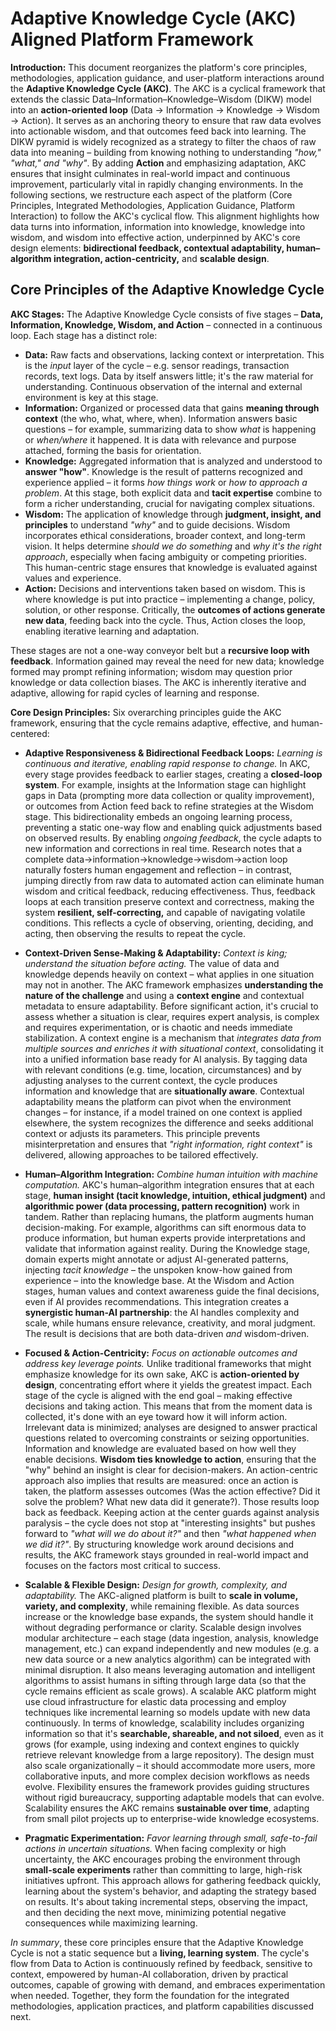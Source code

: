 # Adaptive Knowledge Cycle (AKC) Aligned Platform Framework

**Introduction:** This document reorganizes the platform's core principles, methodologies, application guidance, and user-platform interactions around the **Adaptive Knowledge Cycle (AKC)**. The AKC is a cyclical framework that extends the classic Data–Information–Knowledge–Wisdom (DIKW) model into an **action-oriented loop** (Data → Information → Knowledge → Wisdom → Action). It serves as an anchoring theory to ensure that raw data evolves into actionable wisdom, and that outcomes feed back into learning. The DIKW pyramid is widely recognized as a strategy to filter the chaos of raw data into meaning – building from knowing nothing to understanding *"how," "what," and "why"*. By adding **Action** and emphasizing adaptation, AKC ensures that insight culminates in real-world impact and continuous improvement, particularly vital in rapidly changing environments. In the following sections, we restructure each aspect of the platform (Core Principles, Integrated Methodologies, Application Guidance, Platform Interaction) to follow the AKC's cyclical flow. This alignment highlights how data turns into information, information into knowledge, knowledge into wisdom, and wisdom into effective action, underpinned by AKC's core design elements: **bidirectional feedback, contextual adaptability, human–algorithm integration, action-centricity,** and **scalable design**.

## Core Principles of the Adaptive Knowledge Cycle

**AKC Stages:** The Adaptive Knowledge Cycle consists of five stages – **Data, Information, Knowledge, Wisdom, and Action** – connected in a continuous loop. Each stage has a distinct role:

-   **Data:** Raw facts and observations, lacking context or interpretation. This is the *input* layer of the cycle – e.g. sensor readings, transaction records, text logs. Data by itself answers little; it's the raw material for understanding. Continuous observation of the internal and external environment is key at this stage.
-   **Information:** Organized or processed data that gains **meaning through context** (the who, what, where, when). Information answers basic questions – for example, summarizing data to show *what* is happening or *when/where* it happened. It is data with relevance and purpose attached, forming the basis for orientation.
-   **Knowledge:** Aggregated information that is analyzed and understood to **answer "how"**. Knowledge is the result of patterns recognized and experience applied – it forms *how things work* or *how to approach a problem*. At this stage, both explicit data and **tacit expertise** combine to form a richer understanding, crucial for navigating complex situations.
-   **Wisdom:** The application of knowledge through **judgment, insight, and principles** to understand *"why"* and to guide decisions. Wisdom incorporates ethical considerations, broader context, and long-term vision. It helps determine *should we do something* and *why it's the right approach*, especially when facing ambiguity or competing priorities. This human-centric stage ensures that knowledge is evaluated against values and experience.
-   **Action:** Decisions and interventions taken based on wisdom. This is where knowledge is put into practice – implementing a change, policy, solution, or other response. Critically, the **outcomes of actions generate new data**, feeding back into the cycle. Thus, Action closes the loop, enabling iterative learning and adaptation.

These stages are not a one-way conveyor belt but a **recursive loop with feedback**. Information gained may reveal the need for new data; knowledge formed may prompt refining information; wisdom may question prior knowledge or data collection biases. The AKC is inherently iterative and adaptive, allowing for rapid cycles of learning and response.

**Core Design Principles:** Six overarching principles guide the AKC framework, ensuring that the cycle remains adaptive, effective, and human-centered:

-   **Adaptive Responsiveness & Bidirectional Feedback Loops:** *Learning is continuous and iterative, enabling rapid response to change.* In AKC, every stage provides feedback to earlier stages, creating a **closed-loop system**. For example, insights at the Information stage can highlight gaps in Data (prompting more data collection or quality improvement), or outcomes from Action feed back to refine strategies at the Wisdom stage. This bidirectionality embeds an ongoing learning process, preventing a static one-way flow and enabling quick adjustments based on observed results. By enabling *ongoing feedback*, the cycle adapts to new information and corrections in real time. Research notes that a complete data→information→knowledge→wisdom→action loop naturally fosters human engagement and reflection – in contrast, jumping directly from raw data to automated action can eliminate human wisdom and critical feedback, reducing effectiveness. Thus, feedback loops at each transition preserve context and correctness, making the system **resilient, self-correcting,** and capable of navigating volatile conditions. This reflects a cycle of observing, orienting, deciding, and acting, then observing the results to repeat the cycle.

-   **Context-Driven Sense-Making & Adaptability:** *Context is king; understand the situation before acting.* The value of data and knowledge depends heavily on context – what applies in one situation may not in another. The AKC framework emphasizes **understanding the nature of the challenge** and using a **context engine** and contextual metadata to ensure adaptability. Before significant action, it's crucial to assess whether a situation is clear, requires expert analysis, is complex and requires experimentation, or is chaotic and needs immediate stabilization. A context engine is a mechanism that *integrates data from multiple sources and enriches it with situational context*, consolidating it into a unified information base ready for AI analysis. By tagging data with relevant conditions (e.g. time, location, circumstances) and by adjusting analyses to the current context, the cycle produces information and knowledge that are **situationally aware**. Contextual adaptability means the platform can pivot when the environment changes – for instance, if a model trained on one context is applied elsewhere, the system recognizes the difference and seeks additional context or adjusts its parameters. This principle prevents misinterpretation and ensures that *"right information, right context"* is delivered, allowing approaches to be tailored effectively.

-   **Human–Algorithm Integration:** *Combine human intuition with machine computation.* AKC's human–algorithm integration ensures that at each stage, **human insight (tacit knowledge, intuition, ethical judgment)** and **algorithmic power (data processing, pattern recognition)** work in tandem. Rather than replacing humans, the platform augments human decision-making. For example, algorithms can sift enormous data to produce information, but human experts provide interpretations and validate that information against reality. During the Knowledge stage, domain experts might annotate or adjust AI-generated patterns, injecting *tacit knowledge* – the unspoken know-how gained from experience – into the knowledge base. At the Wisdom and Action stages, human values and context awareness guide the final decisions, even if AI provides recommendations. This integration creates a **synergistic human-AI partnership**: the AI handles complexity and scale, while humans ensure relevance, creativity, and moral judgment. The result is decisions that are both data-driven *and* wisdom-driven.

-   **Focused & Action-Centricity:** *Focus on actionable outcomes and address key leverage points.* Unlike traditional frameworks that might emphasize knowledge for its own sake, AKC is **action-oriented by design**, concentrating effort where it yields the greatest impact. Each stage of the cycle is aligned with the end goal – making effective decisions and taking action. This means that from the moment data is collected, it's done with an eye toward how it will inform action. Irrelevant data is minimized; analyses are designed to answer practical questions related to overcoming constraints or seizing opportunities. Information and knowledge are evaluated based on how well they enable decisions. **Wisdom ties knowledge to action**, ensuring that the "why" behind an insight is clear for decision-makers. An action-centric approach also implies that results are measured: once an action is taken, the platform assesses outcomes (Was the action effective? Did it solve the problem? What new data did it generate?). Those results loop back as feedback. Keeping action at the center guards against analysis paralysis – the cycle does not stop at "interesting insights" but pushes forward to *"what will we do about it?"* and then *"what happened when we did it?"*. By structuring knowledge work around decisions and results, the AKC framework stays grounded in real-world impact and focuses on the factors most critical to success.

-   **Scalable & Flexible Design:** *Design for growth, complexity, and adaptability.* The AKC-aligned platform is built to **scale in volume, variety, and complexity**, while remaining flexible. As data sources increase or the knowledge base expands, the system should handle it without degrading performance or clarity. Scalable design involves modular architecture – each stage (data ingestion, analysis, knowledge management, etc.) can expand independently and new modules (e.g. a new data source or a new analytics algorithm) can be integrated with minimal disruption. It also means leveraging automation and intelligent algorithms to assist humans in sifting through large data (so that the cycle remains efficient as scale grows). A scalable AKC platform might use cloud infrastructure for elastic data processing and employ techniques like incremental learning so models update with new data continuously. In terms of knowledge, scalability includes organizing information so that it's **searchable, shareable, and not siloed**, even as it grows (for example, using indexing and context engines to quickly retrieve relevant knowledge from a large repository). The design must also scale organizationally – it should accommodate more users, more collaborative inputs, and more complex decision workflows as needs evolve. Flexibility ensures the framework provides guiding structures without rigid bureaucracy, supporting adaptable models that can evolve. Scalability ensures the AKC remains **sustainable over time**, adapting from small pilot projects up to enterprise-wide knowledge ecosystems.

-   **Pragmatic Experimentation:** *Favor learning through small, safe-to-fail actions in uncertain situations.* When facing complexity or high uncertainty, the AKC encourages probing the environment through **small-scale experiments** rather than committing to large, high-risk initiatives upfront. This approach allows for gathering feedback quickly, learning about the system's behavior, and adapting the strategy based on results. It's about taking incremental steps, observing the impact, and then deciding the next move, minimizing potential negative consequences while maximizing learning.

*In summary*, these core principles ensure that the Adaptive Knowledge Cycle is not a static sequence but a **living, learning system**. The cycle's flow from Data to Action is continuously refined by feedback, sensitive to context, empowered by human-AI collaboration, driven by practical outcomes, capable of growing with demand, and embraces experimentation when needed. Together, they form the foundation for the integrated methodologies, application practices, and platform capabilities discussed next.